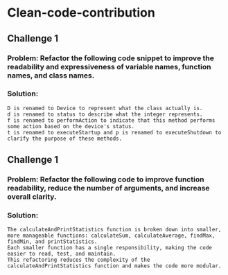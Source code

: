 # Clean-code-contribution

## Challenge 1 
### Problem: Refactor the following code snippet to improve the readability and expressiveness of variable names, function names, and class names.
### Solution: 
    D is renamed to Device to represent what the class actually is.
    d is renamed to status to describe what the integer represents.
    f is renamed to performAction to indicate that this method performs some action based on the device's status.
    t is renamed to executeStartup and p is renamed to executeShutdown to clarify the purpose of these methods.

## Challenge 1 
### Problem: Refactor the following code to improve function readability, reduce the number of arguments, and increase overall clarity.
### Solution: 
    The calculateAndPrintStatistics function is broken down into smaller, more manageable functions: calculateSum, calculateAverage, findMax, findMin, and printStatistics.
    Each smaller function has a single responsibility, making the code easier to read, test, and maintain.
    This refactoring reduces the complexity of the calculateAndPrintStatistics function and makes the code more modular.
